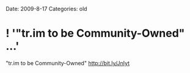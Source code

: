 Date: 2009-8-17
Categories: old

# ! '"tr.im to be Community-Owned" ...'

"tr.im to be Community-Owned"  <a href="http://bit.ly/JnIyt" rel="nofollow">http://bit.ly/JnIyt</a>
